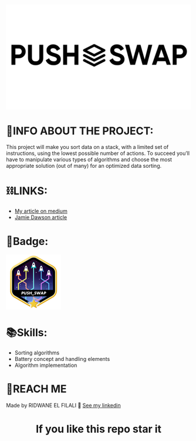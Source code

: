![push_swap](https://github.com/RIDWANE-EL-FILALI/PUSH_SWAP/blob/master/images/Untitled%20Project.jpeg)
# 👤INFO ABOUT THE PROJECT:
This project will make you sort data on a stack, with a limited set of instructions, using
the lowest possible number of actions. To succeed you’ll have to manipulate various
types of algorithms and choose the most appropriate solution (out of many) for an
optimized data sorting.
# ⛓️LINKS:
* [My article on medium](https://medium.com/@ridwaneelfilali/push-swap-eff35d3ee0c4)
* [Jamie Dawson article](https://medium.com/@jamierobertdawson/push-swap-the-least-amount-of-moves-with-two-stacks-d1e76a71789a)

# 🥇Badge:
![image](https://github.com/RIDWANE-EL-FILALI/42_badges_1337/blob/master/push_swapm.png)
# 📚Skills:
* Sorting algorithms
* Battery concept and handling elements
* Algorithm implementation

# 📱REACH ME
Made by RIDWANE EL FILALI 👋 [See my linkedin](https://www.linkedin.com/in/ridwane-elfilali-0ab7aa253/)

<p align="center">
<h1 align="center"><strong>If you like this repo star it</strong></h1>
</p>
